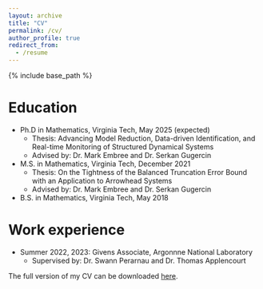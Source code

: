 ```yaml
---
layout: archive
title: "CV"
permalink: /cv/
author_profile: true
redirect_from:
  - /resume
---
```


{% include base_path %}

Education
======
* Ph.D in Mathematics, Virginia Tech, May 2025 (expected)
  * Thesis: Advancing Model Reduction, Data-driven Identification, and Real-time Monitoring of Structured Dynamical Systems
  * Advised by: Dr. Mark Embree and Dr. Serkan Gugercin 
* M.S. in Mathematics, Virginia Tech, December 2021
  * Thesis: On the Tightness of the Balanced Truncation Error Bound with an Application to Arrowhead Systems
  * Advised by: Dr. Mark Embree and Dr. Serkan Gugercin 
* B.S. in Mathematics, Virginia Tech, May 2018

Work experience
======
* Summer 2022, 2023: Givens Associate, Argonnne National Laboratory
  * Supervised by: Dr. Swann Perarnau and Dr. Thomas Applencourt
  
The full version of my CV can be downloaded <a target="blank_"
href="../files/SJReiter_CV_2024.pdf">here</a>.
